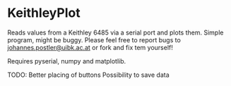 # KeithleyPlot
Reads values from a Keithley 6485 via a serial port and plots them. Simple program, might be buggy. Please feel free to report bugs to johannes.postler@uibk.ac.at or fork and fix tem yourself!

Requires pyserial, numpy and matplotlib.

TODO:
Better placing of buttons
Possibility to save data